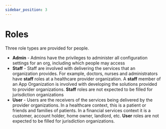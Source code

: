 ```yaml
---
sidebar_position: 3
---
```


# Roles

Three role types are provided for people.

* **Admin** - Admins have the privileges to administer all configuration settings for an org, including which people may access
* **Staff** - Staff are involved with delivering the services that an organization provides. For example, doctors, nurses and administrators have **staff** roles at a healthcare provider organization.  A **staff** member of an App Organization is involved with developing the solutions provided to provider organizations.  **Staff** roles are not expected to be filled for jurisdiction organizations
* **User** - Users are the receivers of the services being delivered by the provider organizations.  In a healthcare context, this is a patient or friends and families of patients.  In a financial services context it is a customer, account holder, home owner, landlord, etc.  **User** roles are not expected to be filled for jurisdiction organizations.

